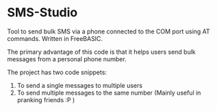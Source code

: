 # SMS-Studio
Tool to send bulk SMS via a phone connected to the COM port using AT commands. Written in FreeBASIC.

The primary advantage of this code is that it helps users send bulk messages from a personal phone number.

The project has two code snippets:
1. To send a single messages to multiple users 
2. To send multiple messages to the same number (Mainly useful in pranking friends :P )

